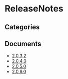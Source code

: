 # ReleaseNotes

## Categories


## Documents
- [2.0.3.2](2.0.3.2.md)
- [2.0.4.0](2.0.4.0.md)
- [2.0.5.0](2.0.5.0.md)
- [2.0.6.0](2.0.6.0.md)